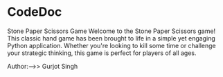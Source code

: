 # CodeDoc
Stone Paper Scissors Game  Welcome to the Stone Paper Scissors game! This classic hand game has been brought to life in a simple yet engaging Python application. Whether you're looking to kill some time or challenge your strategic thinking, this game is perfect for players of all ages.

Author:-->> Gurjot Singh
